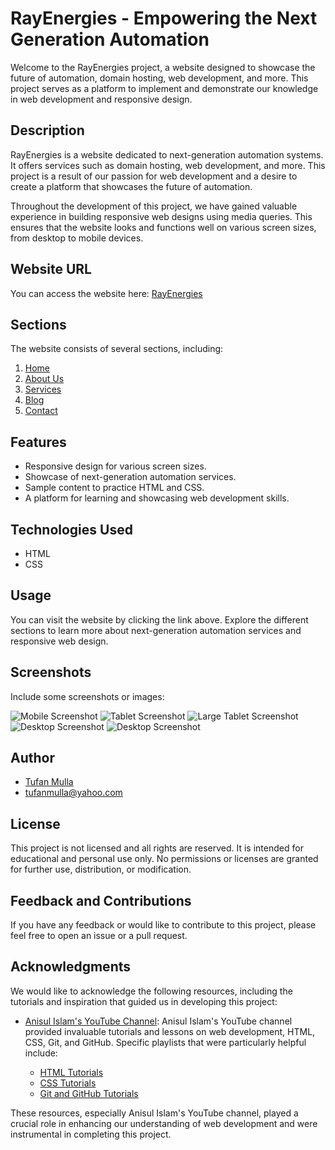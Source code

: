 # RayEnergies - Empowering the Next Generation Automation

Welcome to the RayEnergies project, a website designed to showcase the future of automation, domain hosting, web development, and more. This project serves as a platform to implement and demonstrate our knowledge in web development and responsive design.

## Description

RayEnergies is a website dedicated to next-generation automation systems. It offers services such as domain hosting, web development, and more. This project is a result of our passion for web development and a desire to create a platform that showcases the future of automation.

Throughout the development of this project, we have gained valuable experience in building responsive web designs using media queries. This ensures that the website looks and functions well on various screen sizes, from desktop to mobile devices.

## Website URL

You can access the website here: [RayEnergies](https://rayenergies.netlify.app/)

## Sections

The website consists of several sections, including:

1. [Home](https://rayenergies.netlify.app/#)
2. [About Us](https://rayenergies.netlify.app/#about)
3. [Services](https://rayenergies.netlify.app/#services)
4. [Blog](https://rayenergies.netlify.app/#blog)
5. [Contact](https://rayenergies.netlify.app/#contact)

## Features

- Responsive design for various screen sizes.
- Showcase of next-generation automation services.
- Sample content to practice HTML and CSS.
- A platform for learning and showcasing web development skills.

## Technologies Used

- HTML
- CSS

## Usage

You can visit the website by clicking the link above. Explore the different sections to learn more about next-generation automation services and responsive web design.

## Screenshots

Include some screenshots or images:

![Mobile Screenshot](./IMAGES/screenshots/RayEnergiesMobile.png)
![Tablet Screenshot](./IMAGES/screenshots/RayEnergiesTablet.png)
![Large Tablet Screenshot](./IMAGES/screenshots/RayEnergiesLargeTablet.png)
![Desktop Screenshot](./IMAGES/screenshots/RayEnergiesDesktop.png)
![Desktop Screenshot](./IMAGES/screenshots/RayEnergiesDesktop2.png)

## Author

- [Tufan Mulla](https://www.tufanmulla.com/)
- tufanmulla@yahoo.com

## License

This project is not licensed and all rights are reserved. It is intended for educational and personal use only. No permissions or licenses are granted for further use, distribution, or modification.

## Feedback and Contributions

If you have any feedback or would like to contribute to this project, please feel free to open an issue or a pull request.

## Acknowledgments

We would like to acknowledge the following resources, including the tutorials and inspiration that guided us in developing this project:

- [Anisul Islam's YouTube Channel](https://www.youtube.com/@anisul-islam): Anisul Islam's YouTube channel provided invaluable tutorials and lessons on web development, HTML, CSS, Git, and GitHub. Specific playlists that were particularly helpful include:

  - [HTML Tutorials](https://youtube.com/playlist?list=PLgH5QX0i9K3oHBr5dsumGwjUxByN5Lnw3&si=tvR-kyKSgasdg59N)
  - [CSS Tutorials](https://youtube.com/playlist?list=PLgH5QX0i9K3qjCBXjTmv7Xeh8MDUUVJDO&si=NS4YzG-CQEEXc0S9)
  - [Git and GitHub Tutorials](https://youtube.com/playlist?list=PLgH5QX0i9K3qAW8DT6I0XOxC23qnA4FL-&si=G-y9it1wMTrz2VvR)

These resources, especially Anisul Islam's YouTube channel, played a crucial role in enhancing our understanding of web development and were instrumental in completing this project.

